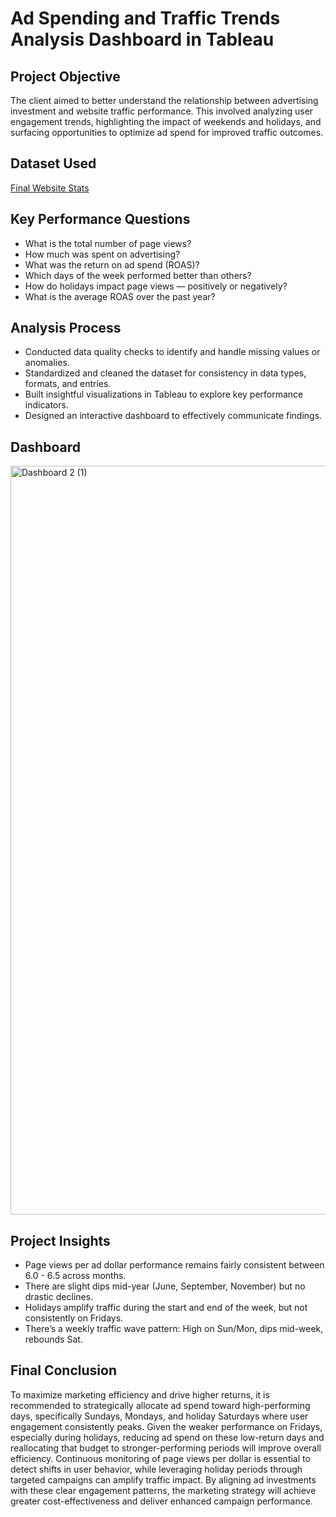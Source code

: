 # Ad Spending and Traffic Trends Analysis Dashboard in Tableau

## Project Objective
The client aimed to better understand the relationship between advertising investment and website traffic performance. This involved analyzing user engagement trends, highlighting the impact of weekends and holidays, and surfacing opportunities to optimize ad spend for improved traffic outcomes.

## Dataset Used
[Final Website Stats](https://github.com/LeviAdamMiller/Ad-Spending-and-Traffic-Trends/blob/main/final_website_stats.xlsx)

## Key Performance Questions
- What is the total number of page views?
- How much was spent on advertising?
- What was the return on ad spend (ROAS)?
- Which days of the week performed better than others?
- How do holidays impact page views — positively or negatively?
- What is the average ROAS over the past year?

 ## Analysis Process
- Conducted data quality checks to identify and handle missing values or anomalies.
- Standardized and cleaned the dataset for consistency in data types, formats, and entries.
- Built insightful visualizations in Tableau to explore key performance indicators.
- Designed an interactive dashboard to effectively communicate findings.

## Dashboard 
<img width="2282" height="1198" alt="Dashboard 2 (1)" src="https://github.com/user-attachments/assets/e2b1a26b-8f35-487d-a50d-8c6fd0bba77e" />

## Project Insights
-  Page views per ad dollar performance remains fairly consistent between 6.0 - 6.5 across months.
-  There are slight dips mid-year (June, September, November) but no drastic declines.
-  Holidays amplify traffic during the start and end of the week, but not consistently on Fridays.
-  There’s a weekly traffic wave pattern: High on Sun/Mon, dips mid-week, rebounds Sat.

## Final Conclusion
To maximize marketing efficiency and drive higher returns, it is recommended to strategically allocate ad spend toward high-performing days, specifically Sundays, Mondays, and holiday Saturdays where user engagement consistently peaks. Given the weaker performance on Fridays, especially during holidays, reducing ad spend on these low-return days and reallocating that budget to stronger-performing periods will improve overall efficiency. Continuous monitoring of page views per dollar is essential to detect shifts in user behavior, while leveraging holiday periods through targeted campaigns can amplify traffic impact. By aligning ad investments with these clear engagement patterns, the marketing strategy will achieve greater cost-effectiveness and deliver enhanced campaign performance.
